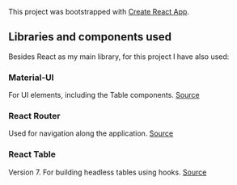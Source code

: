 This project was bootstrapped with [Create React App](https://github.com/facebook/create-react-app).

## Libraries and components used

Besides React as my main library, for this project I have also used:

### Material-UI

For UI elements, including the Table components.
[Source](https://material-ui.com)

### React Router

Used for navigation along the application.
[Source](https://github.com/ReactTraining/react-router)

### React Table

Version 7. For building headless tables using hooks.
[Source](https://react-table.js.org)
